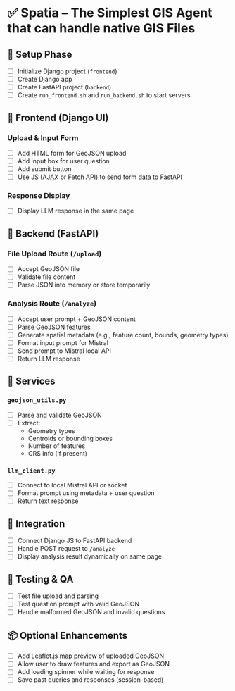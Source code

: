 
# ✅ Spatia – The Simplest GIS Agent that can handle native GIS Files

## 🧱 Setup Phase
- [ ] Initialize Django project (`frontend`)
- [ ] Create Django app
- [ ] Create FastAPI project (`backend`)
- [ ] Create `run_frontend.sh` and `run_backend.sh` to start servers

## 🎨 Frontend (Django UI)

### Upload & Input Form
- [ ] Add HTML form for GeoJSON upload
- [ ] Add input box for user question
- [ ] Add submit button
- [ ] Use JS (AJAX or Fetch API) to send form data to FastAPI

### Response Display
- [ ] Display LLM response in the same page

## 🚀 Backend (FastAPI)

### File Upload Route (`/upload`)
- [ ] Accept GeoJSON file
- [ ] Validate file content
- [ ] Parse JSON into memory or store temporarily

### Analysis Route (`/analyze`)
- [ ] Accept user prompt + GeoJSON content
- [ ] Parse GeoJSON features
- [ ] Generate spatial metadata (e.g., feature count, bounds, geometry types)
- [ ] Format input prompt for Mistral
- [ ] Send prompt to Mistral local API
- [ ] Return LLM response

## 🧠 Services

### `geojson_utils.py`
- [ ] Parse and validate GeoJSON
- [ ] Extract:
  - Geometry types
  - Centroids or bounding boxes
  - Number of features
  - CRS info (if present)

### `llm_client.py`
- [ ] Connect to local Mistral API or socket
- [ ] Format prompt using metadata + user question
- [ ] Return text response

## 🔁 Integration
- [ ] Connect Django JS to FastAPI backend
- [ ] Handle POST request to `/analyze`
- [ ] Display analysis result dynamically on same page

## 🧪 Testing & QA
- [ ] Test file upload and parsing
- [ ] Test question prompt with valid GeoJSON
- [ ] Handle malformed GeoJSON and invalid questions

## 📦 Optional Enhancements
- [ ] Add Leaflet.js map preview of uploaded GeoJSON
- [ ] Allow user to draw features and export as GeoJSON
- [ ] Add loading spinner while waiting for response
- [ ] Save past queries and responses (session-based)
